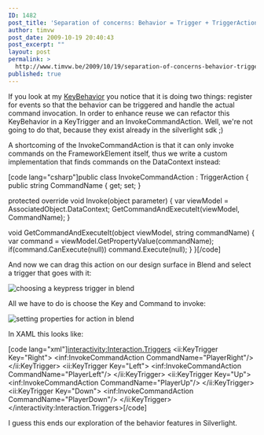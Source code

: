 ```yaml
---
ID: 1482
post_title: 'Separation of concerns: Behavior = Trigger + TriggerAction'
author: timvw
post_date: 2009-10-19 20:40:43
post_excerpt: ""
layout: post
permalink: >
  http://www.timvw.be/2009/10/19/separation-of-concerns-behavior-trigger-triggeraction/
published: true
---
```

<p>If you look at my <a href="http://www.timvw.be/true-keybehavior-with-system-windows-interactivity-behavior/">KeyBehavior</a> you notice that it is doing two things: register for events so that the behavior can be triggered and handle the actual command invocation. In order to enhance reuse we can refactor this KeyBehavior in a KeyTrigger and an InvokeCommandAction. Well, we're not going to do that, because they exist already in the silverlight sdk ;)</p>

<p>A shortcoming of the InvokeCommandAction is that it can only invoke commands on the FrameworkElement itself, thus we write a custom implementation that finds commands on the DataContext instead:</p>

[code lang="csharp"]public class InvokeCommandAction : TriggerAction<frameworkElement>
{
 public string CommandName { get; set; }

 protected override void Invoke(object parameter)
 {
  var viewModel = AssociatedObject.DataContext;
  GetCommandAndExecuteIt(viewModel, CommandName);
 }

 void GetCommandAndExecuteIt(object viewModel, string commandName)
 {
  var command = viewModel.GetPropertyValue<icommand>(commandName);
  if(command.CanExecute(null)) command.Execute(null);
 }
}[/code]

<p>And now we can drag this action on our design surface in Blend and select a trigger that goes with it:</p>

<img src="http://www.timvw.be/wp-content/images/InvokeCommandAction_ChooseTrigger.png" alt="choosing a keypress trigger in blend" />

<p>All we have to do is choose the Key and Command to invoke:</p>

<img src="http://www.timvw.be/wp-content/images/InvokeCommandAction_SetProperties.png" alt="setting properties for action in blend" />

<p>In XAML this looks like:</p>

[code lang="xml"]<interactivity:Interaction.Triggers>
 <ii:KeyTrigger Key="Right">
  <inf:InvokeCommandAction CommandName="PlayerRight"/>
 </ii:KeyTrigger>
 <ii:KeyTrigger Key="Left">
  <inf:InvokeCommandAction CommandName="PlayerLeft"/>
 </ii:KeyTrigger>
 <ii:KeyTrigger Key="Up">
  <inf:InvokeCommandAction CommandName="PlayerUp"/>
 </ii:KeyTrigger>
 <ii:KeyTrigger Key="Down">
  <inf:InvokeCommandAction CommandName="PlayerDown"/>
 </ii:KeyTrigger>
</interactivity:Interaction.Triggers>[/code]

<p>I guess this ends our exploration of the behavior features in Silverlight.</p>